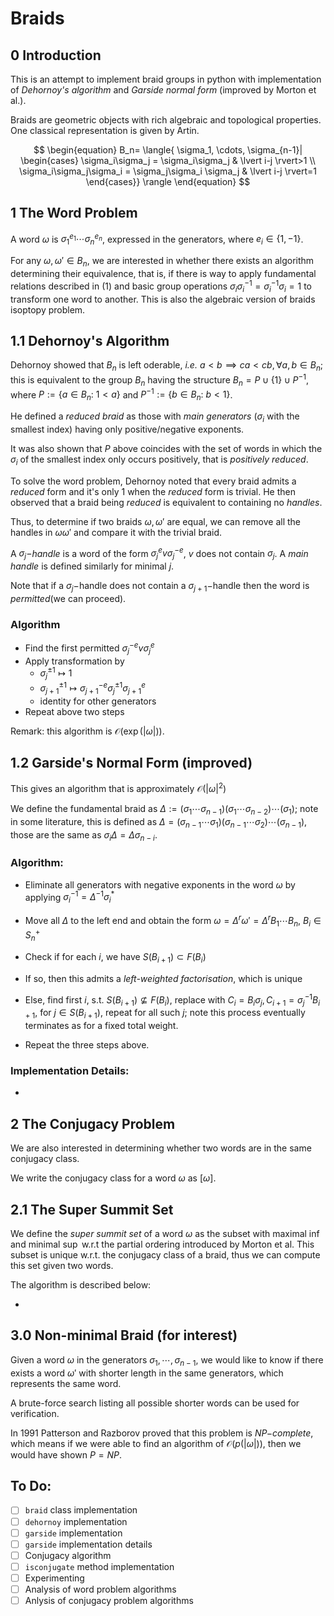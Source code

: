 # Braids

## 0 Introduction  

This is an attempt to implement braid groups in python with implementation of *Dehornoy's algorithm* and *Garside normal form* (improved by Morton et al.).  

Braids are geometric objects with rich algebraic and topological properties. One classical representation is given by Artin.  

$$
\begin{equation}
    B_n= \langle{ \sigma_1, \cdots, \sigma_{n-1}| \begin{cases}
    \sigma_i\sigma_j = \sigma_i\sigma_j & \lvert i-j \rvert>1 \\ 
    \sigma_i\sigma_j\sigma_i = \sigma_j\sigma_i \sigma_j & \lvert i-j \rvert=1 
    \end{cases}} \rangle
\end{equation} 
$$  

## 1 The Word Problem  

A word $\omega$ is $\sigma_1^{e_1}\cdots\sigma_n^{e_n}$, expressed in the generators, where $e_i \in \{1, -1\}$.  

For any $\omega, \omega' \in B_n$, we are interested in whether there exists an algorithm determining their equivalence, that is, if there is way to apply fundamental relations described in (1) and basic group operations $\sigma_i \sigma_i^{-1}=\sigma_i^{-1}\sigma_i=1$ to transform one word to another. This is also the algebraic version of braids isoptopy problem.  

## 1.1 Dehornoy's Algorithm  

Dehornoy showed that $B_n$ is left oderable, *i.e.* $a<b \implies ca<cb, \forall a,b \in B_n$; this is equivalent to the group $B_n$ having the structure $B_n=P\cup \{1\}\cup P^{-1}$, where $P:=\{a \in B_n: \ 1<a\}$ and $P^{-1}:=\{b \in B_n: \ b<1\}$.  

He defined a *reduced braid* as those with *main generators* ($\sigma_i$ with the smallest index) having only positive/negative exponents.   

It was also shown that $P$ above coincides with the set of words in which the $\sigma_i$ of the smallest index only occurs positively, that is *positively reduced*.  

To solve the word problem, Dehornoy noted that every braid admits a *reduced* form and it's only $1$ when the *reduced* form is trivial. He then observed that a braid being *reduced* is equivalent to containing no *handles*.  

Thus, to determine if two braids $\omega, \omega'$ are equal, we can remove all the handles in $\omega \omega'$ and compare it with the trivial braid.   

A *$\sigma_j-$handle* is a word of the form $\sigma_j^e v \sigma_j^{-e}$, $v$ does not contain $\sigma_j$. A *main handle* is defined similarly for minimal $j$.  

Note that if a $\sigma_j-$handle does not contain a $\sigma_{j+1}-$handle then the word is *permitted*(we can proceed).   

### Algorithm  

- Find the first permitted $\sigma_j^{-e} v \sigma_j^e$
- Apply transformation by 
  - $\sigma_{j}^{\pm 1} \mapsto 1$
  -  $\sigma_{j+1}^{\pm 1} \mapsto \sigma_{j+1}^{-e}\sigma_j^{\pm 1} \sigma_{j+1}^{e}$
  -  identity for other generators
-  Repeat above two steps

Remark: this algorithm is $\mathcal{O}(\exp(|\omega|))$.   


## 1.2 Garside's Normal Form (improved)  

This gives an algorithm that is approximately $\mathcal{O}(|\omega|^2)$  

We define the fundamental braid as $\Delta:=(\sigma_1 \cdots \sigma_{n-1})(\sigma_1 \cdots \sigma_{n-2})\cdots(\sigma_1)$; note in some literature, this is defined as $\Delta = (\sigma_{n-1} \cdots \sigma_1)(\sigma_{n-1} \cdots \sigma_2)\cdots(\sigma_{n-1})$, those are the same as $\sigma_i \Delta = \Delta \sigma_{n-i}$.  

### Algorithm:  

- Eliminate all generators with negative exponents in the word $\omega$ by applying $\sigma_i^{-1}=\Delta^{-1} \sigma_i^*$  
  
- Move all $\Delta$ to the left end and obtain the form $\omega=\Delta^r \omega'=\Delta^r B_1 \cdots B_n$, $B_i \in S_n^+$  

- Check if for each $i$, we have $S(B_{i+1})\subset F(B_i)$  
- If so, then this admits a *left-weighted factorisation*, which is unique  
- Else, find first $i$, s.t. $S(B_{i+1})\nsubseteq F(B_i)$, replace with $C_{i}=B_i\sigma_j, C_{i+1}=\sigma_j^{-1}B_{i+1}$, for $j \in S(B_{i+1})$, repeat for all such $j$; note this process eventually terminates as for a fixed total weight.  
- Repeat the three steps above.  

### Implementation Details:  

- 

## 2 The Conjugacy Problem   

We are also interested in determining whether two words are in the same conjugacy class.  

We write the conjugacy class for a word $\omega$ as $[\omega]$. 

## 2.1 The Super Summit Set  

We define the *super summit set* of a word $\omega$ as the subset with maximal $\inf$ and minimal $\sup$ w.r.t the partial ordering introduced by Morton et al. This subset is unique w.r.t. the conjugacy class of a braid, thus we can compute this set given two words.  

The algorithm is described below:  

- 

## 3.0 Non-minimal Braid (for interest)  

Given a word $\omega$ in the generators $\sigma_1, \cdots , \sigma_{n-1}$,  we would like to know if there exists a word $\omega'$ with shorter length in the same generators, which represents the same word.   

A brute-force search listing all possible shorter words can be used for verification.  

In 1991 Patterson and Razborov proved that this problem is *$NP-$complete*, which means if we were able to find an algorithm of $\mathcal{O}(p(|\omega|))$, then we would have shown $P=NP$.  

## To Do:  

- [ ] `braid` class implementation  
- [ ] `dehornoy`  implementation
- [ ] `garside`  implementation  
- [ ] `garside` implementation details  
- [ ] Conjugacy algorithm
- [ ] `isconjugate` method implementation 
- [ ] Experimenting
- [ ] Analysis of word problem algorithms
- [ ] Anlysis of conjugacy problem algorithms
